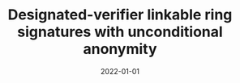 ---
title: "Designated-verifier linkable ring signatures with unconditional anonymity"
collection: publications
category: conferences
permalink: /publication/2022-01-01-Designated-verifier-linkable-ring-signatures-with-unconditional-anonymity
date: 2022-01-01
venue: 'In the proceedings of International Conference on Algebraic Informatics'
citation: ' Danai Balla,  Pourandokht Behrouz,  Panagiotis Grontas,  Aris Pagourtzis,  Marianna Spyrakou,  Giannis Vrettos, &quot;Designated-verifier linkable ring signatures with unconditional anonymity.&quot; In the proceedings of International Conference on Algebraic Informatics, 2022.'
---